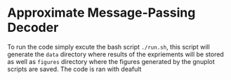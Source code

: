 # Approximate Message-Passing Decoder 

To run the code simply excute the bash script `./run.sh`, this script will generate the `data` directory where results of the expriements will be stored as well as `figures` directory where the figures generated by the gnuplot scripts are saved. The code is ran with deafult 